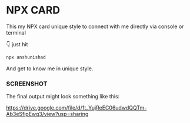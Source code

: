 # NPX CARD
This my NPX card unique style to connect with me directly via console or terminal

👇 just hit 
```bash
npx anshunishad
```
And get to know me in unique style.

### SCREENSHOT

The final output might look something like this:

https://drive.google.com/file/d/1t_YujReEC06udwdQQTm-Ab3eSfipEwq3/view?usp=sharing
